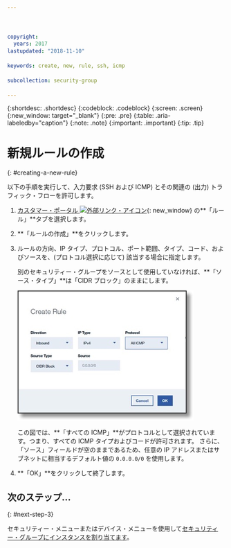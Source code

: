 ```yaml
---



copyright:
  years: 2017
lastupdated: "2018-11-10"

keywords: create, new, rule, ssh, icmp

subcollection: security-group

---
```


{:shortdesc: .shortdesc}
{:codeblock: .codeblock}
{:screen: .screen}
{:new_window: target="_blank"}
{:pre: .pre}
{:table: .aria-labeledby="caption"}
{:note: .note}
{:important: .important}
{:tip: .tip}

# 新規ルールの作成
{: #creating-a-new-rule}

以下の手順を実行して、入力要求 (SSH および ICMP) とその関連の (出力) トラフィック・フローを許可します。

1. [カスタマー・ポータル ![外部リンク・アイコン](../../icons/launch-glyph.svg "外部リンク・アイコン")](https://cloud.ibm.com/classic){: new_window} の**「ルール」**タブを選択します。
2. **「ルールの作成」**をクリックします。
3. ルールの方向、IP タイプ、プロトコル、ポート範囲、タイプ、コード、およびソースを、(プロトコル選択に応じて) 該当する場合に指定します。

	別のセキュリティー・グループをソースとして使用していなければ、**「ソース・タイプ」**は「CIDR ブロック」のままにします。

	![ルールの作成](./images/rule_sg.jpg)

	この図では、**「すべての ICMP」**がプロトコルとして選択されています。つまり、すべての ICMP タイプおよびコードが許可されます。 さらに、「ソース」フィールドが空のままであるため、任意の IP アドレスまたはサブネットに相当するデフォルト値の `0.0.0.0/0` を使用します。

4. **「OK」**をクリックして終了します。

## 次のステップ...
{: #next-step-3}

セキュリティー・メニューまたはデバイス・メニューを使用して[セキュリティー・グループにインスタンスを割り当てます](/docs/infrastructure/security-groups?topic=security-groups-assigning-instances-to-the-security-group)。
